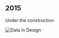 ## 2015

Under the construction

![Data in Design](https://namjulee.github.io/njs-lab-public/project/2015-neu-development/2015-neu-development.jpg)
